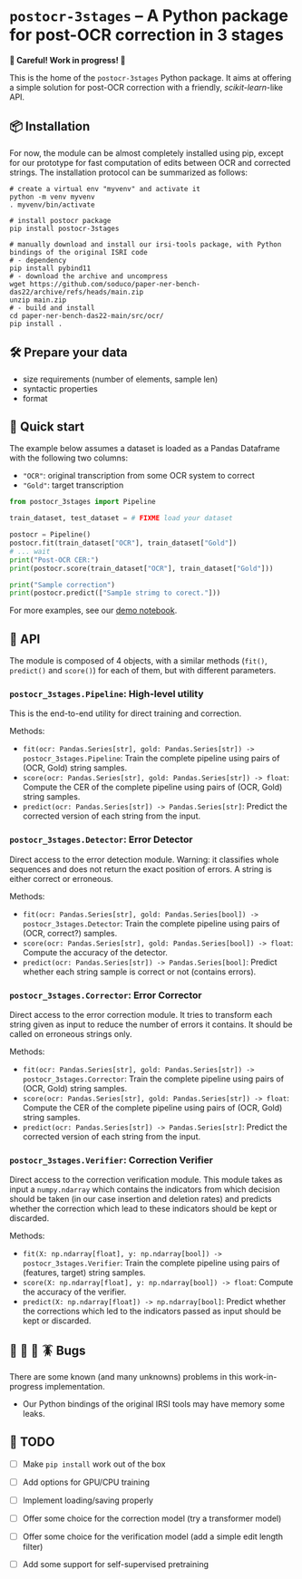 # `postocr-3stages` – A Python package for post-OCR correction in 3 stages

**🚧 Careful! Work in progress! 🚧**

This is the home of the `postocr-3stages` Python package.
It aims at offering a simple solution for post-OCR correction with a friendly, *scikit-learn*-like API.


## 📦 Installation
For now, the module can be almost completely installed using pip, except for our prototype for fast computation of edits between OCR and corrected strings.
The installation protocol can be summarized as follows:

```shell
# create a virtual env "myvenv" and activate it
python -m venv myvenv 
. myvenv/bin/activate

# install postocr package
pip install postocr-3stages

# manually download and install our irsi-tools package, with Python bindings of the original ISRI code
# - dependency
pip install pybind11
# - download the archive and uncompress
wget https://github.com/soduco/paper-ner-bench-das22/archive/refs/heads/main.zip
unzip main.zip
# - build and install
cd paper-ner-bench-das22-main/src/ocr/
pip install .
```


## 🛠️ Prepare your data
- size requirements (number of elements, sample len)
- syntactic properties
- format


## 🚀 Quick start

The example below assumes a dataset is loaded as a Pandas Dataframe with the following two columns:

- `"OCR"`: original transcription from some OCR system to correct
- `"Gold"`: target transcription

```python
from postocr_3stages import Pipeline

train_dataset, test_dataset = # FIXME load your dataset

postocr = Pipeline()
postocr.fit(train_dataset["OCR"], train_dataset["Gold"])
# ... wait
print("Post-OCR CER:")
print(postocr.score(train_dataset["OCR"], train_dataset["Gold"]))

print("Sample correction")
print(postocr.predict(["Samp1e strimg to corect."]))
```

For more examples, see our [demo notebook](notebooks/demo.ipynb).


## 🔧 API

The module is composed of 4 objects, with a similar methods (`fit()`, `predict()` and `score()`) for each of them, but with different parameters.

### `postocr_3stages.Pipeline`: High-level utility
This is the end-to-end utility for direct training and correction.

Methods:

- `fit(ocr: Pandas.Series[str], gold: Pandas.Series[str]) -> postocr_3stages.Pipeline`: Train the complete pipeline using pairs of (OCR, Gold) string samples.
- `score(ocr: Pandas.Series[str], gold: Pandas.Series[str]) -> float`: Compute the CER of the complete pipeline using pairs of (OCR, Gold) string samples.
- `predict(ocr: Pandas.Series[str]) -> Pandas.Series[str]`: Predict the corrected version of each string from the input.

### `postocr_3stages.Detector`: Error Detector
Direct access to the error detection module. Warning: it classifies whole sequences and does not return the exact position of errors. A string is either correct or erroneous.

Methods:

- `fit(ocr: Pandas.Series[str], gold: Pandas.Series[bool]) -> postocr_3stages.Detector`: Train the complete pipeline using pairs of (OCR, correct?) samples.
- `score(ocr: Pandas.Series[str], gold: Pandas.Series[bool]) -> float`: Compute the accuracy of the detector.
- `predict(ocr: Pandas.Series[str]) -> Pandas.Series[bool]`: Predict whether each string sample is correct or not (contains errors).

### `postocr_3stages.Corrector`: Error Corrector
Direct access to the error correction module. It tries to transform each string given as input to reduce the number of errors it contains. It should be called on erroneous strings only.

Methods:

- `fit(ocr: Pandas.Series[str], gold: Pandas.Series[str]) -> postocr_3stages.Corrector`: Train the complete pipeline using pairs of (OCR, Gold) string samples.
- `score(ocr: Pandas.Series[str], gold: Pandas.Series[str]) -> float`: Compute the CER of the complete pipeline using pairs of (OCR, Gold) string samples.
- `predict(ocr: Pandas.Series[str]) -> Pandas.Series[str]`: Predict the corrected version of each string from the input.

### `postocr_3stages.Verifier`: Correction Verifier
Direct access to the correction verification module. This module takes as input a `numpy.ndarray` which contains the indicators from which decision should be taken (in our case insertion and deletion rates) and predicts whether the correction which lead to these indicators should be kept or discarded.

Methods:

- `fit(X: np.ndarray[float], y: np.ndarray[bool]) -> postocr_3stages.Verifier`: Train the complete pipeline using pairs of (features, target) string samples.
- `score(X: np.ndarray[float], y: np.ndarray[bool]) -> float`: Compute the accuracy of the verifier.
- `predict(X: np.ndarray[float]) -> np.ndarray[bool]`: Predict whether the corrections which led to the indicators passed as input should be kept or discarded.


## 🐛 🐞 🦗 🪳 Bugs
There are some known (and many unknowns) problems in this work-in-progress implementation.

- Our Python bindings of the original IRSI tools may have memory some leaks.


## 📝 TODO

- [ ] Make `pip install` work out of the box
- [ ] Add options for GPU/CPU training
- [ ] Implement loading/saving properly
- [ ] Offer some choice for the correction model (try a transformer model)
- [ ] Offer some choice for the verification model (add a simple edit length filter)
- [ ] Add some support for self-supervised pretraining

